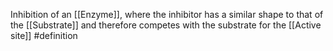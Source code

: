 Inhibition of an [[Enzyme]], where the inhibitor has a similar shape to that of the [[Substrate]] and therefore competes with the substrate for the [[Active site]] 
#definition